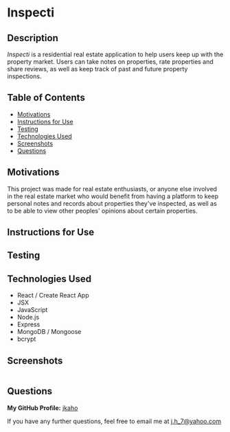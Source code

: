 # Inspecti

## Description

*Inspecti* is a residential real estate application to help users keep up with the property market. Users can take notes on properties, rate properties and share reviews, as well as keep track of past and future property inspections. 

## Table of Contents

- [Motivations](#Motivations)
- [Instructions for Use](#Instructions-for-Use)
- [Testing](#Testing)
- [Technologies Used](#Technologies-Used)
- [Screenshots](#Screenshots)
- [Questions](#Questions)

## Motivations

This project was made for real estate enthusiasts, or anyone else involved in the real estate market who would benefit from having a platform to keep personal notes and records about properties they've inspected, as well as to be able to view other peoples' opinions about certain properties.

## Instructions for Use

## Testing 

## Technologies Used

- React / Create React App
- JSX 
- JavaScript
- Node.js
- Express
- MongoDB / Mongoose 
- bcrypt 

## Screenshots

![]()

## Questions 

**My GitHub Profile:** [jkaho](https://www.github.com/jkaho/inspecti)

If you have any further questions, feel free to email me at [j.h_7@yahoo.com](j.h_7@yahoo.com)
